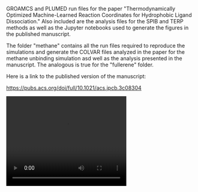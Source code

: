 GROAMCS and PLUMED run files for the paper "Thermodynamically Optimized Machine-Learned Reaction Coordinates for Hydrophobic Ligand Dissociation." Also included are the analysis files for the SPIB and TERP methods as well as the Jupyter notebooks used to generate the figures in the published manuscript.

The folder "methane" contains all the run files required to reproduce the simulations and generate the COLVAR files analyzed in the paper for the methane unbinding simulation asd well as the analysis presented in the manuscript. The analogous is true for the "fullerene" folder.

Here is a link to the published version of the manuscript:

https://pubs.acs.org/doi/full/10.1021/acs.jpcb.3c08304

<video width="320" height="240" controls>
  <source src="buckyball_hydrated.mp4" type="video/mp4">
</video>
